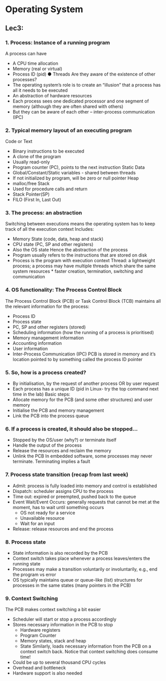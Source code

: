 # Operating System
## Lec3:
### 1. Process: Instance of a running program
A process can have
- A CPU time allocation
- Memory (real or virtual)
- Process ID (pid) ● Threads
Are they aware of the existence of other processes?
- The operating system’s role is to create an “illusion” that a process has all it needs to be executed
- An abstraction of hardware resources
- Each process sees one dedicated processor and one segment of memory (although they are often
shared with others)
- But they can be aware of each other – inter-process communication (IPC)
### 2. Typical memory layout of an executing program
Code or Text
- Binary instructions to be executed
- A clone of the program
- Usually read-only
- Program counter (PC), points to the next instruction
Static Data
- Global/Constant/Static variables - shared between threads
- If not initialized by program, will be zero or null pointer
Heap
- malloc/free
Stack
- Used for procedure calls and return
- Stack Pointer(SP)
- FILO (First In, Last Out)
### 3. The process: an abstraction
Switching between executions means the operating system has to keep track of all the execution context Includes:
- Memory State (code, data, heap and stack)
- CPU state (PC, SP and other registers)
- Also the OS state
Hence the abstraction of the process
- Program usually refers to the instructions that are stored on disk
- Process is the program with execution context
Thread: a lightweight process; a process may have multiple threads which share the same system resources * faster creation, termination, switching and communication
### 4. OS functionality: The Process Control Block
The Process Control Block (PCB) or Task Control Block (TCB) maintains all the relevant information for the process:
- Process ID
- Process state
- PC, SP and other registers (stored)
- Scheduling information (how the running of a process is prioritised)
- Memory management information
- Accounting information
- User information
- Inter-Process Communication (IPC)
PCB is stored in memory and it’s location pointed to by something called the process ID pointer
### 5. So, how is a process created?
- By initialisation, by the request of another process OR by user request
- Each process has a unique ID (pid in Linux- try the top command next time in the lab)
Basic steps:
- Allocate memory for the PCB (and some other structures) and user memory
- Initialise the PCB and memory management
- Link the PCB into the process queue
### 6. If a process is created, it should also be stopped...
- Stopped by the OS/user (why?) or terminate itself
- Handle the output of the process
- Release the resources and reclaim the memory
- Unlink the PCB
In embedded software, some processes may never terminate. Terminating implies a fault
### 7. Process state transition (recap from last week)
- Admit: process is fully loaded into memory and control is established
- Dispatch: scheduler assigns CPU to the process
- Time out: expired or preempted, pushed back to the queue
- Event Wait/Event Occurs: generally requests that cannot be met at the moment, has to wait until something occurs
  - OS not ready for a service
  - Unavailable resource
  - Wait for an input
- Release: release resources and end the process
### 8. Process state
- State information is also recorded by the PCB
- Context switch takes place whenever a process leaves/enters the running state
- Processes may make a transition voluntarily or involuntarily, e.g., end the program vs error
- OS typically maintains queue or queue-like (list) structures for processes in the same states (many pointers in the PCB)
### 9. Context Switching
The PCB makes context switching a bit easier
- Scheduler will start or stop a process accordingly
- Stores necessary information in the PCB to stop
  - Hardware registers
  - Program Counter
  - Memory states, stack and heap
  - State
Similarly, loads necessary information from the PCB on a context switch back.
Notice that context switching does consume time!
- Could be up to several thousand CPU cycles
- Overhead and bottleneck
- Hardware support is also needed